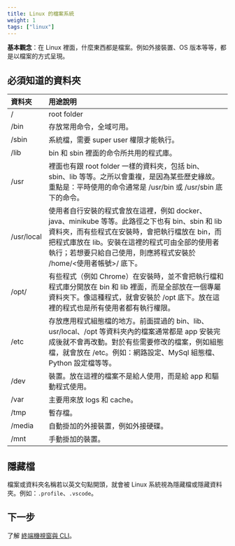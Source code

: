 ```yaml
---
title: Linux 的檔案系統
weight: 1
tags: ["linux"]
---
```


**基本觀念**：在 Linux 裡面，什麼東西都是檔案。例如外接裝置、OS 版本等等，都是以檔案的方式呈現。

## 必須知道的資料夾

| 資料夾 | 用途說明 |
|:------|:--------|
| /     | root folder |
| /bin  | 存放常用命令，全域可用。|
| /sbin | 系統檔，需要 super user 權限才能執行。|
| /lib | bin 和 sbin 裡面的命令所共用的程式庫。|
| /usr | 裡面也有跟 root folder 一樣的資料夾，包括 bin、sbin、lib 等等。之所以會重複，是因為某些歷史緣故。重點是：平時使用的命令通常是 /usr/bin 或 /usr/sbin 底下的命令。|
| /usr/local | 使用者自行安裝的程式會放在這裡，例如 docker、java、minikube 等等。此路徑之下也有 bin、sbin 和 lib 資料夾，而有些程式在安裝時，會把執行檔放在 bin，而把程式庫放在 lib。安裝在這裡的程式可由全部的使用者執行；若想要只給自己使用，則應將程式安裝於 /home/<使用者帳號>/ 底下。 |
| /opt/ | 有些程式（例如 Chrome）在安裝時，並不會把執行檔和程式庫分開放在 bin 和 lib 裡面，而是全部放在一個專屬資料夾下。像這種程式，就會安裝於 /opt 底下。放在這裡的程式也是所有使用者都有執行權限。|
| /etc | 存放應用程式組態檔的地方。前面提過的 bin、lib、usr/local、/opt 等資料夾內的檔案通常都是 app 安裝完成後就不會再改動。對於有些需要修改的檔案，例如組態檔，就會放在 /etc。例如：網路設定、MySql 組態檔、Python 設定檔等等。|
| /dev | 裝置。放在這裡的檔案不是給人使用，而是給 app 和驅動程式使用。|
| /var | 主要用來放 logs 和 cache。|
| /tmp | 暫存檔。|
| /media | 自動掛加的外接裝置，例如外接硬碟。|
| /mnt | 手動掛加的裝置。|

## 隱藏檔

檔案或資料夾名稱若以英文句點開頭，就會被 Linux 系統視為隱藏檔或隱藏資料夾。例如：`.profile`、`.vscode`。

## 下一步

了解 [終端機視窗與 CLI](terminal-and-cli.md)。